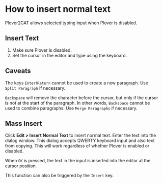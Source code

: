 # How to insert normal text 

Plover2CAT allows selected typing input when Plover is disabled. 

## Insert Text

1. Make sure Plover is disabled.
2. Set the cursor in the editor and type using the keyboard.

## Caveats

The keys `Enter`/`Return` cannot be used to create a new paragraph. Use `Split Paragraph` if necessary.

`Backspace` will remove the character before the cursor, but only if the cursor is not at the start of the paragraph. In other words, `Backspace` cannot be used to combine paragraphs. Use `Merge Paragraphs` if necessary.


## Mass Insert

Click **Edit > Insert Normal Text** to insert normal text. Enter the text into the dialog window. This dialog accepts QWERTY keyboard input and also text from copying. This will work regardless of whether Plover is enabled or disabled. 

When `OK` is pressed, the text in the input is inserted into the editor at the cursor position. 

This function can also be triggered by the `Insert` key.